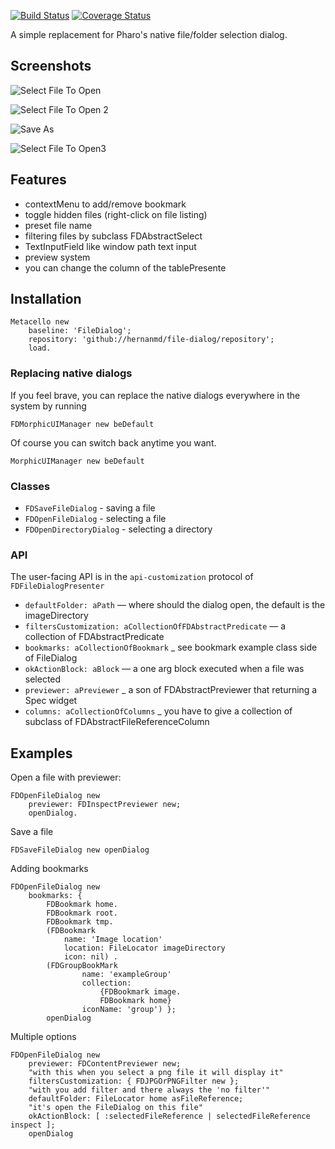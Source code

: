 [![Build Status](https://travis-ci.org/pharo-contributions/file-dialog.svg?branch=master)](https://travis-ci.org/pharo-contributions/file-dialog) [![Coverage Status](https://coveralls.io/repos/github/pharo-contributions/file-dialog/badge.svg)](https://coveralls.io/github/pharo-contributions/file-dialog)

A simple replacement for Pharo's native file/folder selection dialog.

## Screenshots

![Select File To Open](https://user-images.githubusercontent.com/4825959/186803185-60c28364-3865-4471-820c-f2a45a3728e9.png)

![Select File To Open 2](https://user-images.githubusercontent.com/4825959/186803188-07dd53d8-376a-4774-acc2-0c99dc9ea5b5.png)

![Save As](https://user-images.githubusercontent.com/4825959/186803211-da1b19a4-ec13-4806-a68c-cd86d9a32db4.png)

![Select File To Open3](https://user-images.githubusercontent.com/4825959/186803201-305fa0a5-01a6-4469-bd50-838e55be2cae.png)

## Features

* contextMenu to add/remove bookmark
* toggle hidden files (right-click on file listing)
* preset file name
* filtering files by subclass FDAbstractSelect
* TextInputField like window path text input
* preview system
* you can change the column of the tablePresente

## Installation

```smalltalk
Metacello new
	baseline: 'FileDialog';
	repository: 'github://hernanmd/file-dialog/repository';
	load.
```

### Replacing native dialogs

If you feel brave, you can replace the native dialogs everywhere in the system by running

```smalltalk
FDMorphicUIManager new beDefault
```

Of course you can switch back anytime you want.

```smalltalk
MorphicUIManager new beDefault
```

### Classes

* `FDSaveFileDialog` - saving a file
* `FDOpenFileDialog` - selecting a file
* `FDOpenDirectoryDialog` - selecting a directory

### API

The user-facing API is in the `api-customization` protocol of `FDFileDialogPresenter`

* `defaultFolder: aPath` — where should the dialog open, the default is the imageDirectory
* `filtersCustomization: aCollectionOfFDAbstractPredicate` — a collection of FDAbstractPredicate
* `bookmarks: aCollectionOfBookmark` _ see bookmark example class side of FileDialog
* `okActionBlock: aBlock` — a one arg block executed when a file was selected
* `previewer: aPreviewer` _ a son of FDAbstractPreviewer that returning a Spec widget 
* `columns: aCollectionOfColumns` _ you have to give a collection of subclass of FDAbstractFileReferenceColumn

## Examples

Open a file with previewer:
```smalltalk
FDOpenFileDialog new
	previewer: FDInspectPreviewer new;
	openDialog.
```

Save a file
```smalltalk
FDSaveFileDialog new openDialog 
```

Adding bookmarks
```smalltalk
FDOpenFileDialog new
	bookmarks: {
		FDBookmark home.
		FDBookmark root.
		FDBookmark tmp.
		(FDBookmark
			name: 'Image location'
			location: FileLocator imageDirectory
			icon: nil) .
		(FDGroupBookMark
				name: 'exampleGroup'
				collection:
					{FDBookmark image.
					FDBookmark home}
				iconName: 'group') };
		openDialog
```

Multiple options
```Smalltalk
FDOpenFileDialog new	
	previewer: FDContentPreviewer new;
	"with this when you select a png file it will display it"
	filtersCustomization: { FDJPGOrPNGFilter new };
	"with you add filter and there always the 'no filter'"
	defaultFolder: FileLocator home asFileReference;
	"it's open the FileDialog on this file"
	okActionBlock: [ :selectedFileReference | selectedFileReference inspect ];
	openDialog
```

